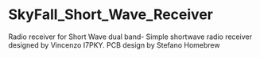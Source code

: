 # SkyFall_Short_Wave_Receiver
Radio receiver for Short Wave dual band-
Simple shortwave radio receiver designed by Vincenzo I7PKY.
PCB design by Stefano Homebrew
